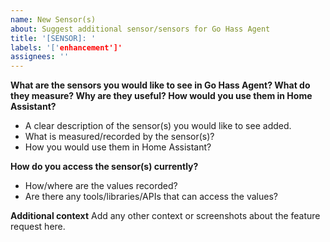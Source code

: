 ```yaml
---
name: New Sensor(s)
about: Suggest additional sensor/sensors for Go Hass Agent
title: '[SENSOR]: '
labels: '['enhancement']'
assignees: ''
---
```


**What are the sensors you would like to see in Go Hass Agent? What do they measure? Why are they useful? How would you use them in Home Assistant?**
- A clear description of the sensor(s) you would like to see added.
- What is measured/recorded by the sensor(s)? 
- How you would use them in Home Assistant?

**How do you access the sensor(s) currently?**
- How/where are the values recorded?
- Are there any tools/libraries/APIs that can access the values?

**Additional context**
Add any other context or screenshots about the feature request here.

